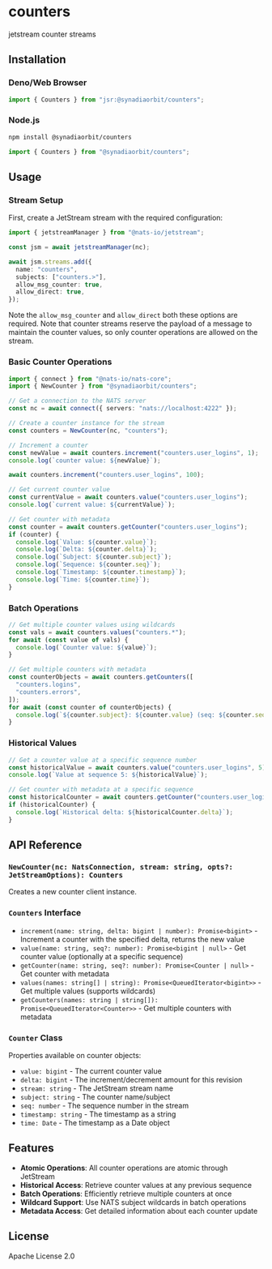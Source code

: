 # counters

jetstream counter streams

## Installation

### Deno/Web Browser

```typescript
import { Counters } from "jsr:@synadiaorbit/counters";
```

### Node.js

```bash
npm install @synadiaorbit/counters
```

```typescript
import { Counters } from "@synadiaorbit/counters";
```

## Usage

### Stream Setup

First, create a JetStream stream with the required configuration:

```typescript
import { jetstreamManager } from "@nats-io/jetstream";

const jsm = await jetstreamManager(nc);

await jsm.streams.add({
  name: "counters",
  subjects: ["counters.>"],
  allow_msg_counter: true,
  allow_direct: true,
});
```

Note the `allow_msg_counter` and `allow_direct` both these options are required.
Note that counter streams reserve the payload of a message to maintain the
counter values, so only counter operations are allowed on the stream.

### Basic Counter Operations

```typescript
import { connect } from "@nats-io/nats-core";
import { NewCounter } from "@synadiaorbit/counters";

// Get a connection to the NATS server
const nc = await connect({ servers: "nats://localhost:4222" });

// Create a counter instance for the stream
const counters = NewCounter(nc, "counters");

// Increment a counter
const newValue = await counters.increment("counters.user_logins", 1);
console.log(`counter value: ${newValue}`);

await counters.increment("counters.user_logins", 100);

// Get current counter value
const currentValue = await counters.value("counters.user_logins");
console.log(`current value: ${currentValue}`);

// Get counter with metadata
const counter = await counters.getCounter("counters.user_logins");
if (counter) {
  console.log(`Value: ${counter.value}`);
  console.log(`Delta: ${counter.delta}`);
  console.log(`Subject: ${counter.subject}`);
  console.log(`Sequence: ${counter.seq}`);
  console.log(`Timestamp: ${counter.timestamp}`);
  console.log(`Time: ${counter.time}`);
}
```

### Batch Operations

```typescript
// Get multiple counter values using wildcards
const vals = await counters.values("counters.*");
for await (const value of vals) {
  console.log(`Counter value: ${value}`);
}

// Get multiple counters with metadata
const counterObjects = await counters.getCounters([
  "counters.logins",
  "counters.errors",
]);
for await (const counter of counterObjects) {
  console.log(`${counter.subject}: ${counter.value} (seq: ${counter.seq})`);
}
```

### Historical Values

```typescript
// Get a counter value at a specific sequence number
const historicalValue = await counters.value("counters.user_logins", 5);
console.log(`Value at sequence 5: ${historicalValue}`);

// Get counter with metadata at a specific sequence
const historicalCounter = await counters.getCounter("counters.user_logins", 5);
if (historicalCounter) {
  console.log(`Historical delta: ${historicalCounter.delta}`);
}
```

## API Reference

### `NewCounter(nc: NatsConnection, stream: string, opts?: JetStreamOptions): Counters`

Creates a new counter client instance.

### `Counters` Interface

- `increment(name: string, delta: bigint | number): Promise<bigint>` - Increment
  a counter with the specified delta, returns the new value
- `value(name: string, seq?: number): Promise<bigint | null>` - Get counter
  value (optionally at a specific sequence)
- `getCounter(name: string, seq?: number): Promise<Counter | null>` - Get
  counter with metadata
- `values(names: string[] | string): Promise<QueuedIterator<bigint>>` - Get
  multiple values (supports wildcards)
- `getCounters(names: string | string[]): Promise<QueuedIterator<Counter>>` -
  Get multiple counters with metadata

### `Counter` Class

Properties available on counter objects:

- `value: bigint` - The current counter value
- `delta: bigint` - The increment/decrement amount for this revision
- `stream: string` - The JetStream stream name
- `subject: string` - The counter name/subject
- `seq: number` - The sequence number in the stream
- `timestamp: string` - The timestamp as a string
- `time: Date` - The timestamp as a Date object

## Features

- **Atomic Operations**: All counter operations are atomic through JetStream
- **Historical Access**: Retrieve counter values at any previous sequence
- **Batch Operations**: Efficiently retrieve multiple counters at once
- **Wildcard Support**: Use NATS subject wildcards in batch operations
- **Metadata Access**: Get detailed information about each counter update

## License

Apache License 2.0
